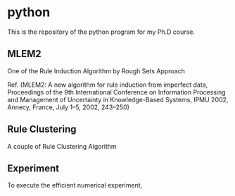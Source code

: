 # python

This is the repository of the python program for my Ph.D course.

## MLEM2

One of the Rule Induction Algorithm by Rough Sets Approach

Ref. (MLEM2: A new algorithm for rule induction from imperfect data, Proceedings of the 9th International Conference on Information Processing and Management of Uncertainty in Knowledge-Based Systems, IPMU 2002, Annecy, France, July 1–5, 2002, 243–250)

## Rule Clustering

A couple of Rule Clustering Algorithm

## Experiment

To execute the efficient numerical experiment,
